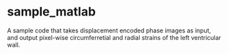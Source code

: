 # sample_matlab
A sample code that takes displacement encoded phase images as input, and output pixel-wise circumferretial and radial strains of the left ventricular wall.
